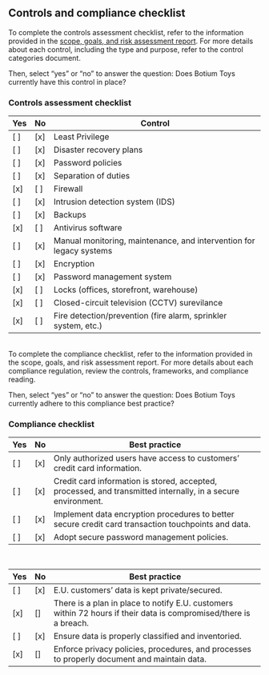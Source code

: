 <h2>Controls and compliance checklist</h2>

To complete the controls assessment checklist, refer to the information provided in the <a href="https://github.com/andrewrodgers90/conduct_a_security_audit/blob/main/Botium_Toys_Scope_goals_and_risk_assessment_report.md">scope, goals, and risk assessment report</a>. For more details about each control, including the type and purpose, refer to the control categories document.

Then, select “yes” or “no” to answer the question: Does Botium Toys currently have this control in place? 


### Controls assessment checklist

|Yes | No | Control |
|--------|--------|--------------|
| [  ] | [x]| Least Privilege |
| [  ] | [x]| Disaster recovery plans |
| [  ] | [x]| Password policies |
| [  ] | [x]| Separation of duties |
| [x] | [  ]| Firewall |
| [  ] | [x]| Intrusion detection system (IDS) |
| [  ] | [x]| Backups |
| [x] | [ ]| Antivirus software |
| [ ] | [x]| Manual monitoring, maintenance, and intervention for legacy systems|
| [ ] | [x]| Encryption|
| [ ] | [x]| Password management system|
| [x] | [ ]| Locks (offices, storefront, warehouse)|
| [x] | [ ]| Closed-circuit television (CCTV) surevilance|
| [x] | [ ]| Fire detection/prevention (fire alarm, sprinkler system, etc.)|

<br>To complete the compliance checklist, refer to the information provided in the scope, goals, and risk assessment report. For more details about each compliance regulation, review the controls, frameworks, and compliance reading.

Then, select “yes” or “no” to answer the question: Does Botium Toys currently adhere to this compliance best practice?

### Compliance checklist

|Yes | No | Best practice |
|--------|--------|--------------|
| [  ] | [x]| Only authorized users have access to customers’ credit card information. |
| [  ] | [x]| Credit card information is stored, accepted, processed, and transmitted internally, in a secure environment. |
| [  ] | [x]| Implement data encryption procedures to better secure credit card transaction touchpoints and data.  |
| [  ] | [x]| Adopt secure password management policies. |

<br>

|Yes | No | Best practice |
|--------|--------|--------------|
| [  ] | [x]| E.U. customers’ data is kept private/secured.|
| [x] | []| There is a plan in place to notify E.U. customers within 72 hours if their data is compromised/there is a breach. |
| [  ] | [x]| Ensure data is properly classified and inventoried.  |
| [x] | []| Enforce privacy policies, procedures, and processes to properly document and maintain data. |
